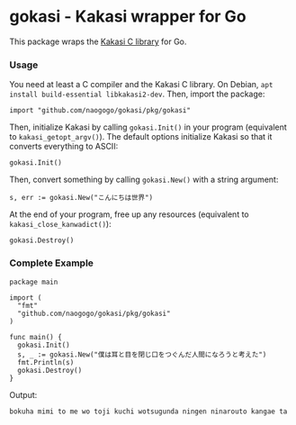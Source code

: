 # gokasi - Kakasi wrapper for Go

This package wraps the [Kakasi C library](http://kakasi.namazu.org/index.html.en) for Go.

### Usage
You need at least a C compiler and the Kakasi C library. On Debian, `apt install build-essential libkakasi2-dev`. Then, import the package:
```
import "github.com/naogogo/gokasi/pkg/gokasi"
```
Then, initialize Kakasi by calling `gokasi.Init()` in your program (equivalent to `kakasi_getopt_argv()`). The default options initialize Kakasi so that it converts everything to ASCII:
```
gokasi.Init()
```
Then, convert something by calling `gokasi.New()` with a string argument:
```
s, err := gokasi.New("こんにちは世界")
```
At the end of your program, free up any resources (equivalent to `kakasi_close_kanwadict()`):
```
gokasi.Destroy()
```
### Complete Example
```
package main

import (
  "fmt"
  "github.com/naogogo/gokasi/pkg/gokasi"
)

func main() {
  gokasi.Init()
  s, _ := gokasi.New("僕は耳と目を閉じ口をつぐんだ人間になろうと考えた")
  fmt.Println(s)
  gokasi.Destroy()
}
```
Output:
```
bokuha mimi to me wo toji kuchi wotsugunda ningen ninarouto kangae ta
```
